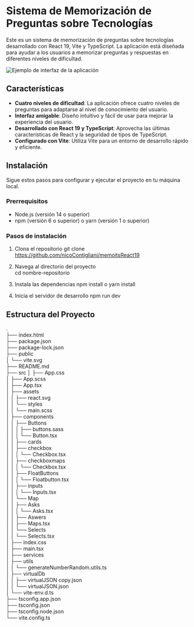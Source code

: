 
# Sistema de Memorización de Preguntas sobre Tecnologías

Este es un sistema de memorización de preguntas sobre tecnologías desarrollado con React 19, Vite y TypeScript. La aplicación está diseñada para ayudar a los usuarios a memorizar preguntas y respuestas en diferentes niveles de dificultad.

![Ejemplo de interfaz de la aplicación](https://st.depositphotos.com/1203257/1717/i/450/depositphotos_17170035-stock-photo-communication-background.jpg)




## Características

- **Cuatro niveles de dificultad**: La aplicación ofrece cuatro niveles de preguntas para adaptarse al nivel de conocimiento del usuario.
- **Interfaz amigable**: Diseño intuitivo y fácil de usar para mejorar la experiencia del usuario.
- **Desarrollado con React 19 y TypeScript**: Aprovecha las últimas características de React y la seguridad de tipos de TypeScript.
- **Configurado con Vite**: Utiliza Vite para un entorno de desarrollo rápido y eficiente.

## Instalación

Sigue estos pasos para configurar y ejecutar el proyecto en tu máquina local.

### Prerrequisitos

- Node.js (versión 14 o superior)
- npm (versión 6 o superior) o yarn (versión 1 o superior)

### Pasos de instalación

1. Clona el repositorio
   git clone https://github.com/nicoContigliani/memoitsReact19

2. Navega al directorio del proyecto    
   cd nombre-repositorio

3. Instala las dependencias
   npm install
   o
   yarn install

4. Inicia el servidor de desarrollo
   npm run dev

## Estructura del Proyecto
.<br/>
├── index.html <br/>
├── package.json<br/>
├── package-lock.json<br/>
├── public<br/>
│   └── vite.svg<br/>
├── README.md<br/>
├── src
│   ├── App.css<br/>
│   ├── App.scss<br/>
│   ├── App.tsx<br/>
│   ├── assets<br/>
│   │   ├── react.svg<br/>
│   │   └── styles<br/>
│   │       └── main.scss<br/>
│   ├── components<br/>
│   │   ├── Buttons<br/>
│   │   │   ├──  buttons.sass<br/>
│   │   │   └── Button.tsx<br/>
│   │   ├── cards<br/>
│   │   ├── checkbox<br/>
│   │   │   └── Checkbox.tsx<br/>
│   │   ├── checkboxmaps<br/>
│   │   │   └── Checkbox.tsx<br/>
│   │   ├── FloatButtons<br/>
│   │   │   └── Floatbutton.tsx<br/>
│   │   ├── inputs<br/>
│   │   │   └── Inputs.tsx<br/>
│   │   └── Map<br/>
│   │       ├── Asks<br/>
│   │       │   └── Asks.tsx<br/>
│   │       ├── Aswers<br/>
│   │       ├── Maps.tsx<br/>
│   │       └── Selects<br/>
│   │           └── Selects.tsx<br/>
│   ├── index.css<br/>
│   ├── main.tsx<br/>
│   ├── services<br/>
│   ├── utils<br/>
│   │   └── generateNumberRandom.utils.ts<br/>
│   ├── virtualDb<br/>
│   │   ├── virtualJSON copy.json<br/>
│   │   └── virtualJSON.json<br/>
│   └── vite-env.d.ts<br/>
├── tsconfig.app.json<br/>
├── tsconfig.json<br/>
├── tsconfig.node.json<br/>
└── vite.config.ts<br/>